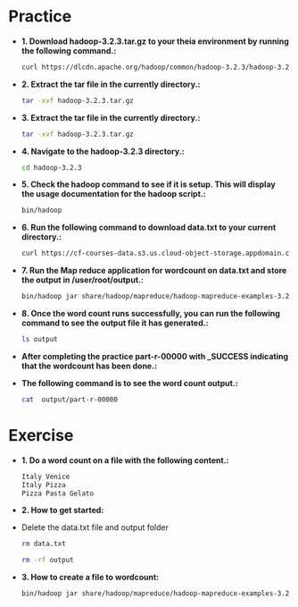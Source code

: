 # Practice

- **1. Download hadoop-3.2.3.tar.gz to your theia environment by running the following command.:**
  ```bash
  curl https://dlcdn.apache.org/hadoop/common/hadoop-3.2.3/hadoop-3.2.3.tar.gz --output hadoop-3.2.3.tar.gz
  ```
- **2. Extract the tar file in the currently directory.:**
  ```bash
  tar -xvf hadoop-3.2.3.tar.gz
  ```
- **3. Extract the tar file in the currently directory.:**
  ```bash
  tar -xvf hadoop-3.2.3.tar.gz
  ```
- **4. Navigate to the hadoop-3.2.3 directory.:**
  ```bash
  cd hadoop-3.2.3
  ```
- **5. Check the hadoop command to see if it is setup. This will display the usage documentation for the hadoop script.:**
  ```bash
  bin/hadoop
  ```
- **6. Run the following command to download data.txt to your current directory.:**
  ```bash
  curl https://cf-courses-data.s3.us.cloud-object-storage.appdomain.cloud/IBM-BD0225EN-SkillsNetwork/labs/data/data.txt --output data.txt
  ```
- **7. Run the Map reduce application for wordcount on data.txt and store the output in /user/root/output.:**
  ```bash
  bin/hadoop jar share/hadoop/mapreduce/hadoop-mapreduce-examples-3.2.3.jar wordcount data.txt output
  ```
- **8. Once the word count runs successfully, you can run the following command to see the output file it has generated.:**
  ```bash
  ls output
  ```
- **After completing the practice part-r-00000 with _SUCCESS indicating that the wordcount has been done.:**
 
- **The following command is to see the word count output.:**
  ```bash
  cat  output/part-r-00000
  ```



# Exercise

- **1. Do a word count on a file with the following content.:**
  ```bash
  Italy Venice
  Italy Pizza
  Pizza Pasta Gelato
  ```
- **2. How to get started:**
- Delete the data.txt file and output folder
  ```bash
  rm data.txt
  ```
  ```bash
  rm -rf output
  ```

- **3. How to create a file to wordcount:**
  ```bash
  bin/hadoop jar share/hadoop/mapreduce/hadoop-mapreduce-examples-3.2.3.jar wordcount data.txt output
  ```
